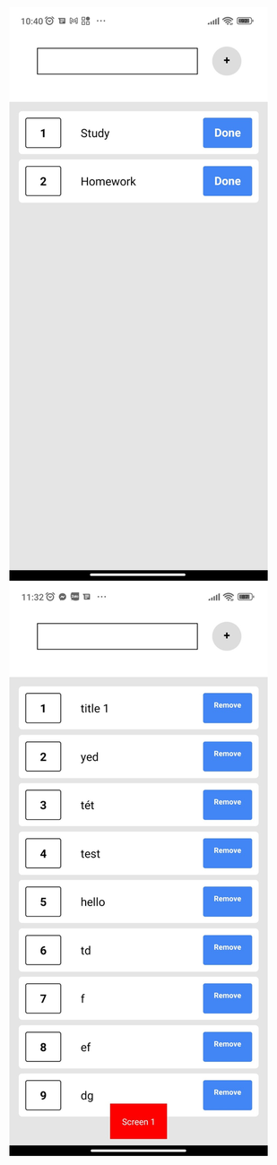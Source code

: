 
<p float="left">
<img src="https://github.com/MaiNhatHoangY2001/lab6_LTDD/blob/main/screenshots/screen1.jpg">
<img src="https://github.com/MaiNhatHoangY2001/lab6_LTDD/blob/main/screenshots/screen2.jpg" >
<p />
